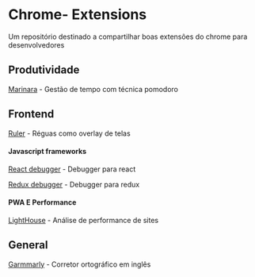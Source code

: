 # Chrome- Extensions

Um repositório destinado a compartilhar boas extensões do chrome para desenvolvedores


## Produtividade

[Marinara](https://chrome.google.com/webstore/detail/marinara-pomodoro%C2%AE-assist/lojgmehidjdhhbmpjfamhpkpodfcodef "Marinara") - Gestão de tempo com técnica pomodoro

## Frontend

[Ruler](https://chrome.google.com/webstore/search/ruler "Ruler") - Réguas como overlay de telas

#### Javascript frameworks


[React debugger](https://chrome.google.com/webstore/detail/react-developer-tools/fmkadmapgofadopljbjfkapdkoienihi "React debugger") - Debugger para react

[Redux debugger](https://chrome.google.com/webstore/detail/redux-devtools/lmhkpmbekcpmknklioeibfkpmmfibljd "Redux debugger") - Debugger para redux


#### PWA E Performance

[LightHouse](https://chrome.google.com/webstore/detail/lighthouse/blipmdconlkpinefehnmjammfjpmpbjk "LightHouse") - Análise de performance de sites


## General

[Garmmarly](https://chrome.google.com/webstore/detail/grammarly-for-chrome/kbfnbcaeplbcioakkpcpgfkobkghlhen "Garmmarly") - Corretor ortográfico em inglês